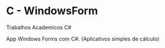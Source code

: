 # C - WindowsForm
Trabalhos Academicos C#

App Windows Forms com C#. (Aplicativos simples de cálculo)
